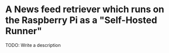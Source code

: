 # A News feed retriever which runs on the Raspberry Pi as a "Self-Hosted Runner"

TODO: Write a description
